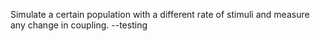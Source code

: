 Simulate a certain population with a different rate of stimuli and measure any change in coupling. --testing
